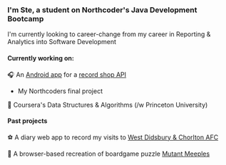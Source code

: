 ### I'm Ste, a student on Northcoder's Java Development Bootcamp

I'm currently looking to career-change from my career in Reporting & Analytics into Software Development

#### Currently working on:

🎧 An [Android app](https://github.com/yanader/recordstoreapp) for a [record shop API](https://github.com/yanader/recordshopAPI) 

- My Northcoders final project

🧮 Coursera's Data Structures & Algorithms (/w Princeton University)

#### Past projects

⚽ A diary web app to record my visits to [West Didsbury & Chorlton AFC](https://yanader.pythonanywhere.com/watchingwest/)

🎲 A browser-based recreation of boardgame puzzle [Mutant Meeples](https://andothergames.github.io/MM/)








